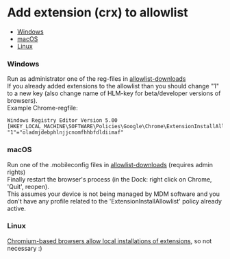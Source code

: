 # Add extension (crx) to allowlist

* [Windows](#windows)
* [macOS](#macOS)
* [Linux](#linux)

### Windows

Run as administrator one of the reg-files in [allowlist-downloads](https://gitlab.com/magnolia1234/bypass-paywalls-chrome-clean/-/tree/master/allowlist)  
If you already added extensions to the allowlist than you should change "1" to a new key (also change name of HLM-key for beta/developer versions of browsers).  
Example Chrome-regfile:  
```
Windows Registry Editor Version 5.00  
[HKEY_LOCAL_MACHINE\SOFTWARE\Policies\Google\Chrome\ExtensionInstallAllowlist]  
"1"="oladmjdebphlnjjcnomfhhbfdldiimaf"
```

### macOS

Run one of the .mobileconfig files in [allowlist-downloads](https://gitlab.com/magnolia1234/bypass-paywalls-chrome-clean/-/tree/master/allowlist) (requires admin rights)  
Finally restart the browser's process (in the Dock: right click on Chrome, 'Quit', reopen).   
This assumes your device is not being managed by MDM software and you don't have any profile related to the 'ExtensionInstallAllowlist' policy already active.

### Linux

[Chromium-based browsers allow local installations of extensions](https://developer.chrome.com/docs/extensions/mv3/hosting/#hosting), so not necessary :)
